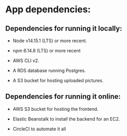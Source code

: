 # App dependencies:
   
## Dependencies for running it locally:
   
- Node v14.15.1 (LTS) or more recent.

- npm 6.14.8 (LTS) or more recent

- AWS CLI v2.

- A RDS database running Postgres.

- A S3 bucket for hosting uploaded pictures. 

## Dependencies for running it online:

- AWS S3 bucket for hosting the frontend.

- Elastic Beanstalk to install the backend for an EC2.

- CircleCI to automate it all

      